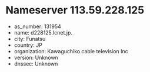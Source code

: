 # Nameserver 113.59.228.125

* as_number: 131954
* name: d228125.lcnet.jp.
* city: Funatsu
* country: JP
* organization: Kawaguchiko cable television Inc
* version: Unknown
* dnssec: Unknown

